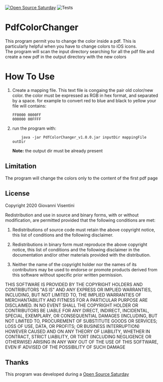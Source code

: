 [![Open Source Saturday](https://img.shields.io/badge/%E2%9D%A4%EF%B8%8F-open%20source%20saturday-F64060.svg)](https://www.meetup.com/it-IT/Open-Source-Saturday-Milano/)
![Tests](https://github.com/wise86-android/PdfColorChanger/workflows/Tests/badge.svg)
# PdfColorChanger

This program permit you to change the color inside a pdf.
This is particularly helpful when you have to change colors to iOS icons.  
The program will scan the input directory searching for all the pdf file and create a new pdf in the output directory with the new colors

# How To Use
  1. Create a mapping file. This text file is congaing the pair old color/new color.
       the color must be expressed as RGB in hex format, and separated by a space.
       for example to convert red to blue and black to  yellow your file will contains:
       ```  
       FF0000 0000FF
       000000 00FFFF
       ```
       
  2. run the program with:
        ```
            java -jar PdfColorChanger_v1.0.0.jar inputDir mappingFile outDir
        ```
     **Note:** the output dir must be already present
     

## Limitation
The program will change the colors only to the content of the first pdf page



## License

Copyright 2020 Giovanni Visentini

Redistribution and use in source and binary forms, with or without modification, are permitted provided that the following conditions are met:

1. Redistributions of source code must retain the above copyright notice, this list of conditions and the following disclaimer.

2. Redistributions in binary form must reproduce the above copyright notice, this list of conditions and the following disclaimer in the documentation and/or other materials provided with the distribution.

3. Neither the name of the copyright holder nor the names of its contributors may be used to endorse or promote products derived from this software without specific prior written permission.

THIS SOFTWARE IS PROVIDED BY THE COPYRIGHT HOLDERS AND CONTRIBUTORS "AS IS" AND ANY EXPRESS OR IMPLIED WARRANTIES, INCLUDING, BUT NOT LIMITED TO, THE IMPLIED WARRANTIES OF MERCHANTABILITY AND FITNESS FOR A PARTICULAR PURPOSE ARE DISCLAIMED. IN NO EVENT SHALL THE COPYRIGHT HOLDER OR CONTRIBUTORS BE LIABLE FOR ANY DIRECT, INDIRECT, INCIDENTAL, SPECIAL, EXEMPLARY, OR CONSEQUENTIAL DAMAGES (INCLUDING, BUT NOT LIMITED TO, PROCUREMENT OF SUBSTITUTE GOODS OR SERVICES; LOSS OF USE, DATA, OR PROFITS; OR BUSINESS INTERRUPTION) HOWEVER CAUSED AND ON ANY THEORY OF LIABILITY, WHETHER IN CONTRACT, STRICT LIABILITY, OR TORT (INCLUDING NEGLIGENCE OR OTHERWISE) ARISING IN ANY WAY OUT OF THE USE OF THIS SOFTWARE, EVEN IF ADVISED OF THE POSSIBILITY OF SUCH DAMAGE

## Thanks
This program was developed during a [Open Source Saturday](https://www.meetup.com/it-IT/Open-Source-Saturday-Milano/)